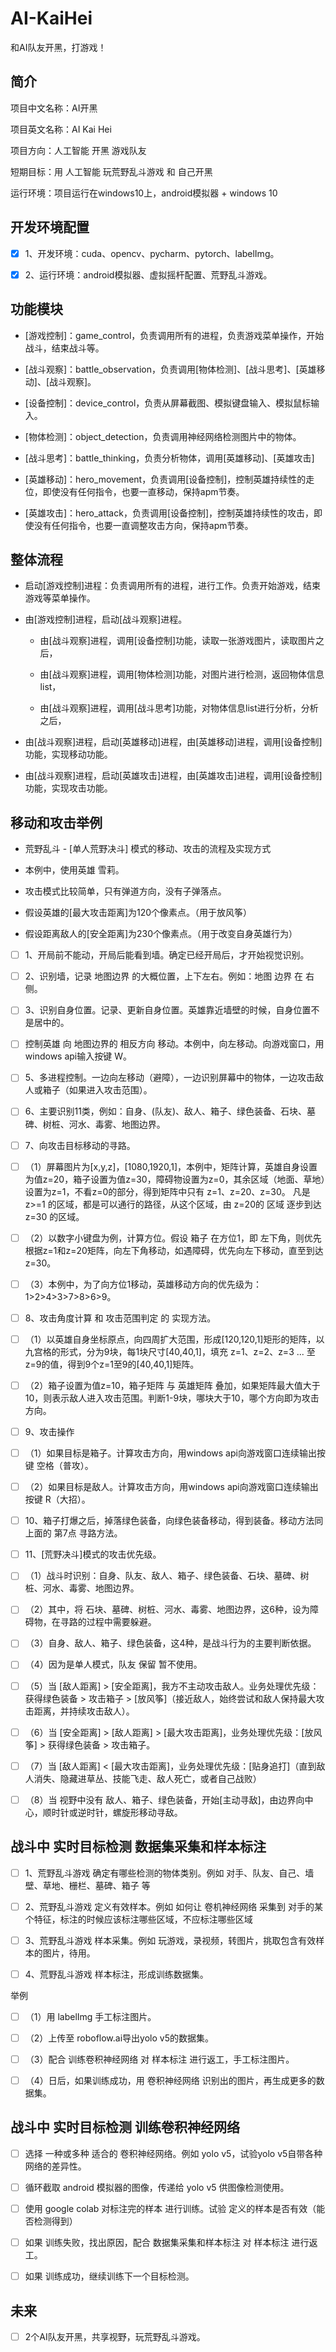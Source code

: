 # AI-KaiHei
和AI队友开黑，打游戏！

## 简介

项目中文名称：AI开黑

项目英文名称：AI Kai Hei

项目方向：人工智能 开黑 游戏队友

短期目标：用 人工智能 玩荒野乱斗游戏 和 自己开黑

运行环境：项目运行在windows10上，android模拟器 + windows 10


## 开发环境配置

- [x] 1、开发环境：cuda、opencv、pycharm、pytorch、labelImg。

- [x] 2、运行环境：android模拟器、虚拟摇杆配置、荒野乱斗游戏。


## 功能模块

- [游戏控制]：game_control，负责调用所有的进程，负责游戏菜单操作，开始战斗，结束战斗等。

- [战斗观察]：battle_observation，负责调用[物体检测]、[战斗思考]、[英雄移动]、[战斗观察]。

- [设备控制]：device_control，负责从屏幕截图、模拟键盘输入、模拟鼠标输入。

- [物体检测]：object_detection，负责调用神经网络检测图片中的物体。

- [战斗思考]：battle_thinking，负责分析物体，调用[英雄移动]、[英雄攻击]

- [英雄移动]：hero_movement，负责调用[设备控制]，控制英雄持续性的走位，即使没有任何指令，也要一直移动，保持apm节奏。

- [英雄攻击]：hero_attack，负责调用[设备控制]，控制英雄持续性的攻击，即使没有任何指令，也要一直调整攻击方向，保持apm节奏。


## 整体流程

- 启动[游戏控制]进程：负责调用所有的进程，进行工作。负责开始游戏，结束游戏等菜单操作。

- 由[游戏控制]进程，启动[战斗观察]进程。

    - 由[战斗观察]进程，调用[设备控制]功能，读取一张游戏图片，读取图片之后，

    - 由[战斗观察]进程，调用[物体检测]功能，对图片进行检测，返回物体信息list，

    - 由[战斗观察]进程，调用[战斗思考]功能，对物体信息list进行分析，分析之后，

- 由[战斗观察]进程，启动[英雄移动]进程，由[英雄移动]进程，调用[设备控制]功能，实现移动功能。

- 由[战斗观察]进程，启动[英雄攻击]进程，由[英雄攻击]进程，调用[设备控制]功能，实现攻击功能。


## 移动和攻击举例 

- 荒野乱斗 - [单人荒野决斗] 模式的移动、攻击的流程及实现方式

- 本例中，使用英雄 雪莉。
- 攻击模式比较简单，只有弹道方向，没有子弹落点。
- 假设英雄的[最大攻击距离]为120个像素点。（用于放风筝）
- 假设距离敌人的[安全距离]为230个像素点。（用于改变自身英雄行为）

- [ ] 1、开局前不能动，开局后能看到墙。确定已经开局后，才开始视觉识别。
- [ ] 2、识别墙，记录 地图边界 的大概位置，上下左右。例如：地图 边界 在 右侧。
- [ ] 3、识别自身位置。记录、更新自身位置。英雄靠近墙壁的时候，自身位置不是居中的。
- [ ] 控制英雄 向 地图边界的 相反方向 移动。本例中，向左移动。向游戏窗口，用windows api输入按键 W。
- [ ] 5、多进程控制。一边向左移动（避障），一边识别屏幕中的物体，一边攻击敌人或箱子（如果进入攻击范围）。
- [ ] 6、主要识别11类，例如：自身、(队友)、敌人、箱子、绿色装备、石块、墓碑、树桩、河水、毒雾、地图边界。

- [ ] 7、向攻击目标移动的寻路。
- [ ] （1）屏幕图片为[x,y,z]，[1080,1920,1]，本例中，矩阵计算，英雄自身设置为值z=20，箱子设置为值z=30，障碍物设置为z=0，其余区域（地面、草地）设置为z=1，不看z=0的部分，得到矩阵中只有 z=1、z=20、z=30。 凡是z>=1 的区域，都是可以通行的路径，从这个区域，由 z=20的 区域 逐步到达 z=30 的区域。 
- [ ] （2）以数字小键盘为例，计算方位。假设 箱子 在方位1，即 左下角，则优先根据z=1和z=20矩阵，向左下角移动，如遇障碍，优先向左下移动，直至到达z=30。
- [ ] （3）本例中，为了向方位1移动，英雄移动方向的优先级为：1>2>4>3>7>8>6>9。

- [ ] 8、攻击角度计算 和 攻击范围判定 的 实现方法。
- [ ] （1）以英雄自身坐标原点，向四周扩大范围，形成[120,120,1]矩形的矩阵，以九宫格的形式，分为9块，每1块尺寸[40,40,1]，填充 z=1、z=2、z=3 ... 至 z=9的值，得到9个z=1至9的[40,40,1]矩阵。
- [ ] （2）箱子设置为值z=10，箱子矩阵 与 英雄矩阵 叠加，如果矩阵最大值大于10，则表示敌人进入攻击范围。判断1-9块，哪块大于10，哪个方向即为攻击方向。

- [ ] 9、攻击操作
- [ ] （1）如果目标是箱子。计算攻击方向，用windows api向游戏窗口连续输出按键 空格（普攻）。
- [ ] （2）如果目标是敌人。计算攻击方向，用windows api向游戏窗口连续输出按键 R（大招）。

- [ ] 10、箱子打爆之后，掉落绿色装备，向绿色装备移动，得到装备。移动方法同上面的 第7点 寻路方法。

- [ ] 11、[荒野决斗]模式的攻击优先级。
- [ ] （1）战斗时识别：自身、队友、敌人、箱子、绿色装备、石块、墓碑、树桩、河水、毒雾、地图边界。
- [ ] （2）其中，将 石块、墓碑、树桩、河水、毒雾、地图边界，这6种，设为障碍物，在寻路的过程中需要躲避。
- [ ] （3）自身、敌人、箱子、绿色装备，这4种，是战斗行为的主要判断依据。
- [ ] （4）因为是单人模式，队友 保留 暂不使用。
- [ ] （5）当 [敌人距离] > [安全距离]，我方不主动攻击敌人。业务处理优先级：获得绿色装备 > 攻击箱子 > [放风筝]（接近敌人，始终尝试和敌人保持最大攻击距离，并持续攻击敌人）。
- [ ] （6）当 [安全距离] > [敌人距离] > [最大攻击距离]，业务处理优先级：[放风筝] > 获得绿色装备 > 攻击箱子。
- [ ] （7）当 [敌人距离] < [最大攻击距离]，业务处理优先级：[贴身追打]（直到敌人消失、隐藏进草丛、技能飞走、敌人死亡，或者自己战败）
- [ ] （8）当 视野中没有 敌人、箱子、绿色装备，开始[主动寻敌]，由边界向中心，顺时针或逆时针，螺旋形移动寻敌。

## 战斗中 实时目标检测 数据集采集和样本标注

- [ ] 1、荒野乱斗游戏 确定有哪些检测的物体类别。例如 对手、队友、自己、墙壁、草地、栅栏、墓碑、箱子 等

- [ ] 2、荒野乱斗游戏 定义有效样本。例如 如何让 卷机神经网络 采集到 对手的某个特征，标注的时候应该标注哪些区域，不应标注哪些区域

- [ ] 3、荒野乱斗游戏 样本采集。例如 玩游戏，录视频，转图片，挑取包含有效样本的图片，待用。

- [ ] 4、荒野乱斗游戏 样本标注，形成训练数据集。

举例

- [ ] （1）用 labelImg 手工标注图片。

- [ ] （2）上传至 roboflow.ai导出yolo v5的数据集。

- [ ] （3）配合 训练卷积神经网络 对 样本标注 进行返工，手工标注图片。

- [ ] （4）日后，如果训练成功，用 卷积神经网络 识别出的图片，再生成更多的数据集。

## 战斗中 实时目标检测 训练卷积神经网络

- [ ] 选择 一种或多种 适合的 卷积神经网络。例如 yolo v5，试验yolo v5自带各种网络的差异性。

- [ ] 循环截取 android 模拟器的图像，传递给 yolo v5 供图像检测使用。

- [ ] 使用 google colab 对标注完的样本 进行训练。试验 定义的样本是否有效（能否检测得到）

- [ ] 如果 训练失败，找出原因，配合 数据集采集和样本标注 对 样本标注 进行返工。

- [ ] 如果 训练成功，继续训练下一个目标检测。

## 未来

- [ ] 2个AI队友开黑，共享视野，玩荒野乱斗游戏。
